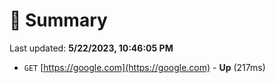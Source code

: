 # 📖 Summary
Last updated: **5/22/2023, 10:46:05 PM**

- `GET` [https://google.com](https://google.com) - **Up** (217ms)
